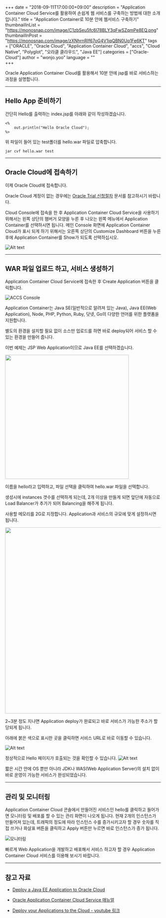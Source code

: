 +++
date = "2018-09-11T17:00:00+09:00"
description = "Application Container Cloud Service를 활용하여 손쉽게 웹 서비스를 구축하는 방법에 대한 소개입니다."
title = "Application Container로 10분 안에 웹서비스 구축하기"
thumbnailInList = "https://monosnap.com/image/C1zbSeu5fc6l78BLY3qFwSZqmPe8EQ.png"
thumbnailInPost = "https://monosnap.com/image/zXNhrnRIf67oG4V1iqQBN0Uq1Fe6KT"
tags = ["ORACLE", "Oracle Cloud", "Application Container Cloud", "accs", "Cloud Native", "Polyglot", "오라클 클라우드", "Java EE"]
categories = ["Oracle-Cloud"]
author = "wonjo.yoo"
language = ""  
+++

Oracle Application Container Cloud를 활용해서 10분 안에 jsp를 바로 서비스하는 과정을 설명합니다.

***
## Hello App 준비하기 
간단히 Hello를 출력하는 index.jsp를 아래와 같이 작성하겠습니다.
<pre><code><%
	out.println("Hello Oracle Cloud");
%>
</code></pre>
위 파일이 들어 있는 test폴더를 hello.war 파일로 압축합니다.
<pre><code>jar cvf hello.war test
</code></pre>

***
## Oracle Cloud에 접속하기
이제 Oracle Cloud에 접속합니다.

Oracle Cloud 계정이 없는 경우에는 [Oracle Trial 신청절차](http://www.oracloud.kr/post/oracle_cloud_trial/) 문서를 참고하시기 바랍니다.

Cloud Console에 접속을 한 후 Application Container Cloud Service을 사용하기 위해서는 왼쪽 상단의 햄버거 모양을 누른 후 나오는 왼쪽 메뉴에서 Application Container를 선택하시면 됩니다.
메인 Console 화면에 Application Container Cloud가 표시 되게 하기 위해서는 오른쪽 상단의 Customize Dashboard 버튼을 누른 후에 Application Container를 Show가 되도록 선택하십시오.

![Alt text](https://monosnap.com/image/LIGkJ4WygoYBQUMkKvbMOkK0ztHPSM.png)

***
## WAR 파일 업로드 하고, 서비스 생성하기
Application Container Cloud Service에 접속한 후 Create Application 버튼을 클릭합니다.
 
![ACCS Console](https://monosnap.com/image/TpZHnDnQkA994lplcHGpvIhZfNXqXU.png)

Application Container는 Java SE(일반적으로 알려져 있는 Java), Java EE(Web Application), Node, PHP, Python, Ruby, 닷넷, Go의 다양한 언어를 위한 플랫폼을 지원합니다. 

별도의 환경을 설치할 필요 없이 소스만 업로드를 하면 바로 deploy되어 서비스 할 수 있는 환경을 만들어 줍니다.

이번 예제는 JSP Web Application이므로 Java EE를 선택하겠습니다.

<img src="https://monosnap.com/image/yKmANQHhR6x72l77GR1l0Fsym180Ib.png" width=400>

이름을 hello라고 입력하고, 파일 선택을 클릭하여 hello.war 파일을 선택합니다.

생성시에 instances 갯수를 선택하게 되는데, 2개 이상을 만들게 되면 앞단에 자동으로 Load Balancer가 추가가 되어 Balancing을 해주게 됩니다. 

사용할 메모리를 2G로 지정합니다. Application과 서비스의 규모에 맞게 설정하시면 됩니다.

<img src="https://monosnap.com/image/mCIMdSRrScQvzojQSTFHXGc6hPdDVe.png" width=600>

2~3분 정도 지나면 Application deploy가 완료되고 바로 서비스가 가능한 주소가 할당되게 됩니다.

아래에 붉은 색으로 표시한 곳을 클릭하면 서비스 URL로 바로 이동할 수 있습니다.

![Alt text](https://monosnap.com/image/4NDkNuZl6mLoxmPjBlFsUowhwUPFCD.png)

정상적으로 Hello 페이지가 호출되는 것을 확인할 수 있습니다.
![Alt text](https://monosnap.com/image/6YLl1VnObhym5lXphPFyiSbB08ATmg.png)

짧은 시간 안에 OS 뿐만 아니라 JDK나 WAS(Web Application Server)의 설치 없이 바로 운영이 가능한 서비스가 완성되었습니다.

***
## 관리 및 모니터링
Application Container Cloud 콘솔에서 만들어진 서비스인 hello를 클릭하고 들어가면 모니터링 및 배포를 할 수 있는 관리 화면이 나오게 됩니다.
현재 2개의 인스턴스가 만들어져 있는데, 트래픽의 정도에 따라 인스턴스 수를 증가시키고자 할 경우 숫자를 직접 쓰거나 화살표 버튼을 클릭하고 Apply 버튼만 누르면 바로 인스턴스가 증가 됩니다.

![모니터링](https://monosnap.com/image/eUUw3PohUAGyU7MW1Z7Ysg2d73fH4l.png)

빠르게 Web Application을 개발하고 배포해서 서비스 하고자 할 경우 Application Container Cloud 서비스를 이용해 보시기 바랍니다.

***
## 참고 자료
- [Deploy a Java EE Application to Oracle Cloud](http://www.oracle.com/webfolder/technetwork/tutorials/obe/cloud/apaas/javaEE/java-ee-basic-accs/java-ee-basic-accs.html)

- [Oracle Application Container Cloud Service 매뉴얼](https://docs.oracle.com/en/cloud/paas/app-container-cloud/index.html)

- [Deploy your Applications to the Cloud - youtube 링크](https://www.youtube.com/watch?v=NqeuyUuuXrU)
